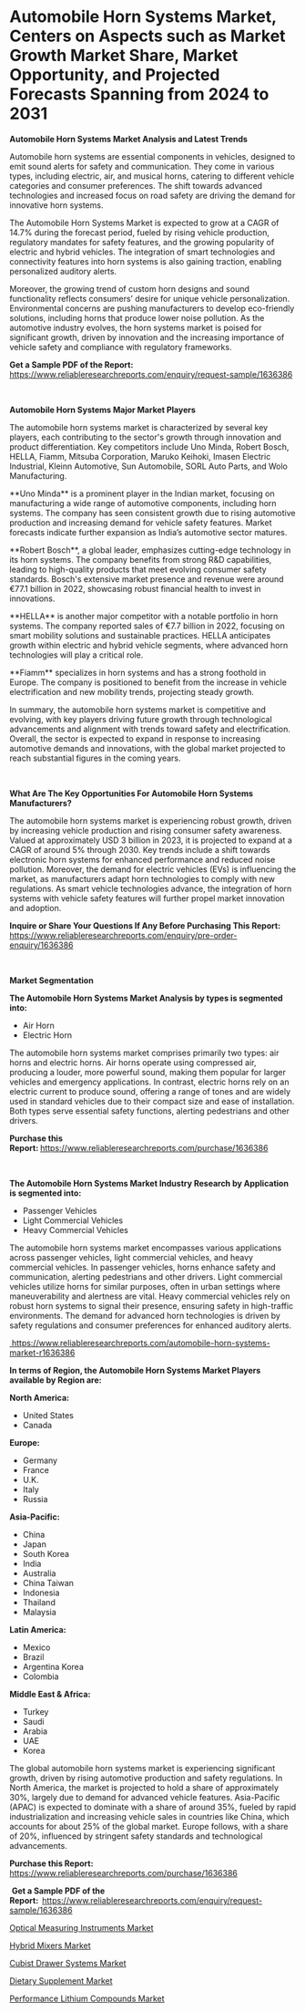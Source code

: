 <p><h1>Automobile Horn Systems Market, Centers on Aspects such as Market Growth Market Share, Market Opportunity, and Projected Forecasts Spanning from 2024 to 2031</h1></p><p><strong>Automobile Horn Systems Market Analysis and Latest Trends</strong></p>
<p><p>Automobile horn systems are essential components in vehicles, designed to emit sound alerts for safety and communication. They come in various types, including electric, air, and musical horns, catering to different vehicle categories and consumer preferences. The shift towards advanced technologies and increased focus on road safety are driving the demand for innovative horn systems.</p><p>The Automobile Horn Systems Market is expected to grow at a CAGR of 14.7% during the forecast period, fueled by rising vehicle production, regulatory mandates for safety features, and the growing popularity of electric and hybrid vehicles. The integration of smart technologies and connectivity features into horn systems is also gaining traction, enabling personalized auditory alerts. </p><p>Moreover, the growing trend of custom horn designs and sound functionality reflects consumers’ desire for unique vehicle personalization. Environmental concerns are pushing manufacturers to develop eco-friendly solutions, including horns that produce lower noise pollution. As the automotive industry evolves, the horn systems market is poised for significant growth, driven by innovation and the increasing importance of vehicle safety and compliance with regulatory frameworks.</p></p>
<p><strong>Get a Sample PDF of the Report:&nbsp;</strong> <a href="https://www.reliableresearchreports.com/enquiry/request-sample/1636386?utm_campaign=34&utm_medium=2&utm_source=Github&utm_content=ia&utm_term=18102024&utm_id=automobile-horn-systems">https://www.reliableresearchreports.com/enquiry/request-sample/1636386</a></p>
<p>&nbsp;</p>
<p><strong>Automobile Horn Systems Major Market Players</strong></p>
<p><p>The automobile horn systems market is characterized by several key players, each contributing to the sector's growth through innovation and product differentiation. Key competitors include Uno Minda, Robert Bosch, HELLA, Fiamm, Mitsuba Corporation, Maruko Keihoki, Imasen Electric Industrial, Kleinn Automotive, Sun Automobile, SORL Auto Parts, and Wolo Manufacturing.</p><p>**Uno Minda** is a prominent player in the Indian market, focusing on manufacturing a wide range of automotive components, including horn systems. The company has seen consistent growth due to rising automotive production and increasing demand for vehicle safety features. Market forecasts indicate further expansion as India’s automotive sector matures.</p><p>**Robert Bosch**, a global leader, emphasizes cutting-edge technology in its horn systems. The company benefits from strong R&D capabilities, leading to high-quality products that meet evolving consumer safety standards. Bosch's extensive market presence and revenue were around €77.1 billion in 2022, showcasing robust financial health to invest in innovations.</p><p>**HELLA** is another major competitor with a notable portfolio in horn systems. The company reported sales of €7.7 billion in 2022, focusing on smart mobility solutions and sustainable practices. HELLA anticipates growth within electric and hybrid vehicle segments, where advanced horn technologies will play a critical role.</p><p>**Fiamm** specializes in horn systems and has a strong foothold in Europe. The company is positioned to benefit from the increase in vehicle electrification and new mobility trends, projecting steady growth.</p><p>In summary, the automobile horn systems market is competitive and evolving, with key players driving future growth through technological advancements and alignment with trends toward safety and electrification. Overall, the sector is expected to expand in response to increasing automotive demands and innovations, with the global market projected to reach substantial figures in the coming years.</p></p>
<p>&nbsp;</p>
<p><strong>What Are The Key Opportunities For Automobile Horn Systems Manufacturers?</strong></p>
<p><p>The automobile horn systems market is experiencing robust growth, driven by increasing vehicle production and rising consumer safety awareness. Valued at approximately USD 3 billion in 2023, it is projected to expand at a CAGR of around 5% through 2030. Key trends include a shift towards electronic horn systems for enhanced performance and reduced noise pollution. Moreover, the demand for electric vehicles (EVs) is influencing the market, as manufacturers adapt horn technologies to comply with new regulations. As smart vehicle technologies advance, the integration of horn systems with vehicle safety features will further propel market innovation and adoption.</p></p>
<p><strong>Inquire or Share Your Questions If Any Before Purchasing This Report:</strong> <a href="https://www.reliableresearchreports.com/enquiry/pre-order-enquiry/1636386?utm_campaign=34&utm_medium=2&utm_source=Github&utm_content=ia&utm_term=18102024&utm_id=automobile-horn-systems">https://www.reliableresearchreports.com/enquiry/pre-order-enquiry/1636386</a></p>
<p>&nbsp;</p>
<p><strong>Market Segmentation</strong></p>
<p><strong>The Automobile Horn Systems Market Analysis by types is segmented into:</strong></p>
<p><ul><li>Air Horn</li><li>Electric Horn</li></ul></p>
<p><p>The automobile horn systems market comprises primarily two types: air horns and electric horns. Air horns operate using compressed air, producing a louder, more powerful sound, making them popular for larger vehicles and emergency applications. In contrast, electric horns rely on an electric current to produce sound, offering a range of tones and are widely used in standard vehicles due to their compact size and ease of installation. Both types serve essential safety functions, alerting pedestrians and other drivers.</p></p>
<p><strong>Purchase this Report:&nbsp;</strong><a href="https://www.reliableresearchreports.com/purchase/1636386?utm_campaign=34&utm_medium=2&utm_source=Github&utm_content=ia&utm_term=18102024&utm_id=automobile-horn-systems">https://www.reliableresearchreports.com/purchase/1636386</a></p>
<p>&nbsp;</p>
<p><strong>The Automobile Horn Systems Market Industry Research by Application is segmented into:</strong></p>
<p><ul><li>Passenger Vehicles</li><li>Light Commercial Vehicles</li><li>Heavy Commercial Vehicles</li></ul></p>
<p><p>The automobile horn systems market encompasses various applications across passenger vehicles, light commercial vehicles, and heavy commercial vehicles. In passenger vehicles, horns enhance safety and communication, alerting pedestrians and other drivers. Light commercial vehicles utilize horns for similar purposes, often in urban settings where maneuverability and alertness are vital. Heavy commercial vehicles rely on robust horn systems to signal their presence, ensuring safety in high-traffic environments. The demand for advanced horn technologies is driven by safety regulations and consumer preferences for enhanced auditory alerts.</p></p>
<p><a href="https://www.reliableresearchreports.com/automobile-horn-systems-market-r1636386?utm_campaign=34&utm_medium=2&utm_source=Github&utm_content=ia&utm_term=18102024&utm_id=automobile-horn-systems">&nbsp;https://www.reliableresearchreports.com/automobile-horn-systems-market-r1636386</a></p>
<p><strong>In terms of Region, the Automobile Horn Systems Market Players available by Region are:</strong></p>
<p>
    <p> <strong> North America: </strong>
        <ul>
            <li>United States</li>
            <li>Canada</li>
        </ul>
        </p> 
    <p> <strong> Europe: </strong>
        <ul>
            <li>Germany</li>
            <li>France</li>
            <li>U.K.</li>
            <li>Italy</li>
            <li>Russia</li>
        </ul>
        </p> 
    <p> <strong> Asia-Pacific: </strong>
        <ul>
            <li>China</li>
            <li>Japan</li>
            <li>South Korea</li>
            <li>India</li>
            <li>Australia</li>
            <li>China Taiwan</li>
            <li>Indonesia</li>
            <li>Thailand</li>
            <li>Malaysia</li>
        </ul>
        </p> 
    <p> <strong> Latin America: </strong>
        <ul>
            <li>Mexico</li>
            <li>Brazil</li>
            <li>Argentina Korea</li>
            <li>Colombia</li>
        </ul>
        </p> 
    <p> <strong> Middle East & Africa: </strong>
        <ul>
            <li>Turkey</li>
            <li>Saudi</li>
            <li>Arabia</li>
            <li>UAE</li>
            <li>Korea</li>
        </ul>
    </p>
    </p>
<p><p>The global automobile horn systems market is experiencing significant growth, driven by rising automotive production and safety regulations. In North America, the market is projected to hold a share of approximately 30%, largely due to demand for advanced vehicle features. Asia-Pacific (APAC) is expected to dominate with a share of around 35%, fueled by rapid industrialization and increasing vehicle sales in countries like China, which accounts for about 25% of the global market. Europe follows, with a share of 20%, influenced by stringent safety standards and technological advancements.</p></p>
<p><strong>Purchase this Report: </strong><a href="https://www.reliableresearchreports.com/purchase/1636386?utm_campaign=34&utm_medium=2&utm_source=Github&utm_content=ia&utm_term=18102024&utm_id=automobile-horn-systems">https://www.reliableresearchreports.com/purchase/1636386</a></p>
<p>&nbsp;<strong>Get a Sample PDF of the Report:&nbsp;&nbsp;</strong><a href="https://www.reliableresearchreports.com/enquiry/request-sample/1636386?utm_campaign=34&utm_medium=2&utm_source=Github&utm_content=ia&utm_term=18102024&utm_id=automobile-horn-systems">https://www.reliableresearchreports.com/enquiry/request-sample/1636386</a></p>
<p><strong></strong></p>
<p><p><a href="https://issuu.com/reportprime-2/docs/optical-measuring-instruments-marke_0824e2abbec711?utm_campaign=34&utm_medium=2&utm_source=Github&utm_content=ia&utm_term=18102024&utm_id=automobile-horn-systems">Optical Measuring Instruments Market</a></p><p><a href="https://issuu.com/reportprime-2/docs/hybrid-mixers-market-size-2030.pptx_304207331f8215?utm_campaign=34&utm_medium=2&utm_source=Github&utm_content=ia&utm_term=18102024&utm_id=automobile-horn-systems">Hybrid Mixers Market</a></p><p><a href="https://github.com/avilarotedlowkog/Market-Research-Report-List-1/blob/main/cubist-drawer-systems-market.md?utm_campaign=34&utm_medium=2&utm_source=Github&utm_content=ia&utm_term=18102024&utm_id=automobile-horn-systems">Cubist Drawer Systems Market</a></p><p><a href="https://www.linkedin.com/pulse/dietary-supplement-market-global-insights-sales-trends-e6wke?utm_campaign=34&utm_medium=2&utm_source=Github&utm_content=ia&utm_term=18102024&utm_id=automobile-horn-systems">Dietary Supplement Market</a></p><p><a href="https://github.com/fannklhimesu/Market-Research-Report-List-1/blob/main/performance-lithium-compounds-market.md?utm_campaign=34&utm_medium=2&utm_source=Github&utm_content=ia&utm_term=18102024&utm_id=automobile-horn-systems">Performance Lithium Compounds Market</a></p></p>